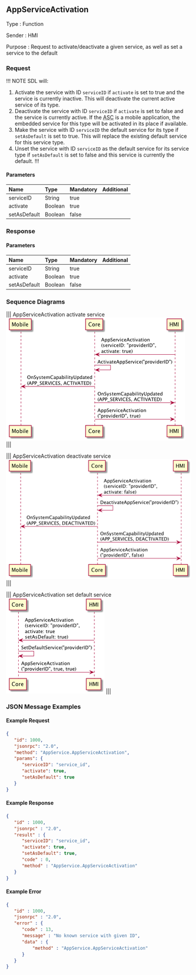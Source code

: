 ## AppServiceActivation

Type
: Function

Sender
: HMI

Purpose
: Request to activate/deactivate a given service, as well as set a service to the default

### Request

!!! NOTE
SDL will:
1. Activate the service with ID `serviceID` if `activate` is set to true and the service is currently inactive. This will deactivate the current active service of its type.
2. Deactivate the service with ID `serviceID` if `activate` is set to false and the service is currently active. If the <abbr title="App Service Consumer">ASC</abbr> is a mobile application, the embedded service for this type will be activated in its place if available.
3. Make the service with ID `serviceID` the default service for its type if `setAsDefault` is set to true. This will replace the existing default service for this service type.
4. Unset the service with ID `serviceID` as the default service for its service type if `setAsDefault` is set to false and this service is currently the default.
!!!

#### Parameters

|Name|Type|Mandatory|Additional|
|:---|:---|:--------|:---------|
|serviceID|String|true||
|activate|Boolean|true||
|setAsDefault|Boolean|false||

### Response

#### Parameters

|Name|Type|Mandatory|Additional|
|:---|:---|:--------|:---------|
|serviceID|String|true||
|activate|Boolean|true||
|setAsDefault|Boolean|false||

### Sequence Diagrams

|||
AppServiceActivation activate service
![AppServiceActivation](./assets/AppServiceActivation_ActivateService_Success.png)
|||

|||
AppServiceActivation deactivate service
![AppServiceActivation](./assets/AppServiceActivation_DeactivateService_Success.png)
|||

|||
AppServiceActivation set default service
![AppServiceActivation](./assets/AppServiceActivation_SetAsDefault_Success.png)
|||

### JSON Message Examples

#### Example Request

```json
{
   "id": 1000,
   "jsonrpc": "2.0",
   "method": "AppService.AppServiceActivation",
   "params": {
      "serviceID": "service_id",
      "activate": true,
      "setAsDefault": true
   }
}
```

#### Example Response

```json
{
   "id" : 1000,
   "jsonrpc" : "2.0",
   "result" : {
      "serviceID": "service_id",
      "activate": true,
      "setAsDefault": true,
      "code" : 0,
      "method" : "AppService.AppServiceActivation"
   }
}
```

#### Example Error

```json
{
   "id" : 1000,
   "jsonrpc" : "2.0",
   "error" : {
      "code" : 13,
      "message" : "No known service with given ID",
      "data" : {
          "method" : "AppService.AppServiceActivation"
      }
   }
}
```

